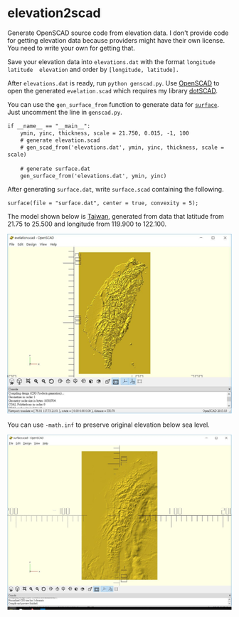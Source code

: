 # elevation2scad

Generate OpenSCAD source code from elevation data. I don't provide code for getting elevation data because providers might have their own license. You need to write your own for getting that.

Save your elevation data into `elevations.dat` with the format `longitude  latitude  elevation` and order by `[longitude, latitude].`

After `elevations.dat` is ready, run `python genscad.py`. Use [OpenSCAD](https://www.openscad.org/) to open the generated `evelation.scad` which requires my library [dotSCAD](https://github.com/JustinSDK/dotSCAD). 

You can use the `gen_surface_from` function to generate data for [`surface`](https://en.wikibooks.org/wiki/OpenSCAD_User_Manual/Other_Language_Features#Surface). Just uncomment the line in `genscad.py`.

	if __name__ == "__main__":
	    ymin, yinc, thickness, scale = 21.750, 0.015, -1, 100
	    # generate elevation.scad
	    # gen_scad_from('elevations.dat', ymin, yinc, thickness, scale = scale)
	    
	    # generate surface.dat
	    gen_surface_from('elevations.dat', ymin, yinc)

After generating `surface.dat`, write `surface.scad` containing the following.

    surface(file = "surface.dat", center = true, convexity = 5);

The model shown below is [Taiwan](https://www.google.com.tw/maps/place/%E5%8F%B0%E7%81%A3/@23.6558232,120.3439706,8.04z/data=!4m5!3m4!1s0x346ef3065c07572f:0xe711f004bf9c5469!8m2!3d23.69781!4d120.960515), generated from data that latitude from 21.75 to 25.500 and longitude from 119.900 to 122.100.

![Taiwan](images/Taiwan.JPG)

You can use `-math.inf` to preserve original elevation below sea level. 

![Taiwan](images/Taiwan2.JPG)